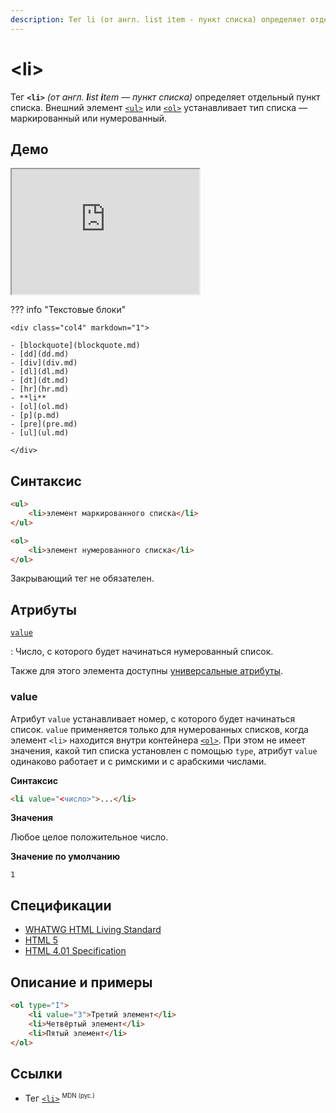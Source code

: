 ```yaml
---
description: Тег li (от англ. list item - пункт списка) определяет отдельный пункт списка
---
```


# &lt;li&gt;

Тег **`<li>`** _(от англ. **l**ist **i**tem — пункт списка)_ определяет отдельный пункт списка. Внешний элемент [`<ul>`](ul.md) или [`<ol>`](ol.md) устанавливает тип списка — маркированный или нумерованный.

## Демо

<iframe class="interactive is-tabbed-shorter-height" height="200" src="https://interactive-examples.mdn.mozilla.net/pages/tabbed/li.html" title="MDN Web Docs Interactive Example" loading="lazy" data-readystate="complete"></iframe>

??? info "Текстовые блоки"

    <div class="col4" markdown="1">

    - [blockquote](blockquote.md)
    - [dd](dd.md)
    - [div](div.md)
    - [dl](dl.md)
    - [dt](dt.md)
    - [hr](hr.md)
    - **li**
    - [ol](ol.md)
    - [p](p.md)
    - [pre](pre.md)
    - [ul](ul.md)

    </div>

## Синтаксис

```html
<ul>
    <li>элемент маркированного списка</li>
</ul>

<ol>
    <li>элемент нумерованного списка</li>
</ol>
```

Закрывающий тег не обязателен.

## Атрибуты

[`value`](#value)

: Число, с которого будет начинаться нумерованный список.

Также для этого элемента доступны [универсальные атрибуты](uni-attr.md).

### value

Атрибут `value` устанавливает номер, с которого будет начинаться список. `value` применяется только для нумерованных списков, когда элемент `<li>` находится внутри контейнера [`<ol>`](ol.md). При этом не имеет значения, какой тип списка установлен с помощью `type`, атрибут `value` одинаково работает и с римскими и с арабскими числами.

**Синтаксис**

```html
<li value="<число>">...</li>
```

**Значения**

Любое целое положительное число.

**Значение по умолчанию**

`1`

## Спецификации

-   [WHATWG HTML Living Standard](https://html.spec.whatwg.org/multipage/semantics.html#the-li-element)
-   [HTML 5](http://www.w3.org/TR/html5/grouping-content.html#the-li-element)
-   [HTML 4.01 Specification](http://www.w3.org/TR/html401/lists.html#h-10.2)

## Описание и примеры

```html
<ol type="I">
    <li value="3">Третий элемент</li>
    <li>Четвёртый элемент</li>
    <li>Пятый элемент</li>
</ol>
```

## Ссылки

-   Тег [`<li>`](https://developer.mozilla.org/ru/docs/Web/HTML/Element/li) <sup><small>MDN (рус.)</small></sup>
